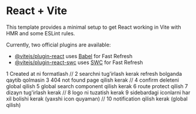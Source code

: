 # React + Vite

This template provides a minimal setup to get React working in Vite with HMR and some ESLint rules.

Currently, two official plugins are available:

- [@vitejs/plugin-react](https://github.com/vitejs/vite-plugin-react/blob/main/packages/plugin-react/README.md) uses [Babel](https://babeljs.io/) for Fast Refresh
- [@vitejs/plugin-react-swc](https://github.com/vitejs/vite-plugin-react-swc) uses [SWC](https://swc.rs/) for Fast Refresh



1 Created at ni formatlash //
2 searchni tug'irlash kerak refresh bolganda qaytib qolmasin 
3 404 not found  page qilish kerak //
4 confirm deleteni global qilish
5 global search component qilish kerak
6 route protect qilish 
7 dizayn tug'irlash kerak //
8 logo ni tuzatish kerak
9 sidebardagi iconlarni har xil bolishi kerak (yaxshi icon quyaman) //
10 notification qilish kerak (global qilish)
